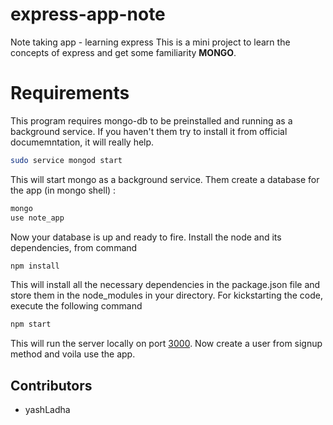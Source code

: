# express-app-note
Note taking app - learning express
This is a mini project to learn the concepts of express and get some familiarity __MONGO__.

# Requirements
This program requires mongo-db to be preinstalled and running as a background service.
If you haven't them try to install it from official documemntation, it will really help.
```sh
sudo service mongod start
```

This will start mongo as a background service.
Them create a database for the app (in mongo shell) :
```sh
mongo
use note_app
```

Now your database is up and ready to fire.
Install the node and its dependencies, from command
```sh
npm install
```

This will install all the necessary dependencies in the package.json file and store them in 
the node_modules in your directory.
For kickstarting the code, execute the following command
```sh
npm start
```

This will run the server locally on port [3000](http://localhost:3000/).
Now create a user from signup method and voila use the app.

## Contributors
+ yashLadha
